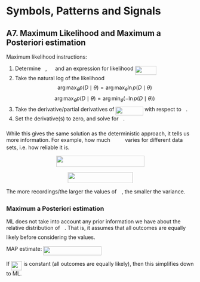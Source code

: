 # Symbols, Patterns and Signals

## A7. Maximum Likelihood and Maximum a Posteriori estimation

Maximum likelihood instructions:

1. Determine <img src="tex/27e556cf3caa0673ac49a8f0de3c73ca.svg?invert_in_darkmode&sanitize=true" align=middle width=8.49583350000001pt height=22.063469999999988pt/>, <img src="tex/78ec2b7008296ce0561cf83393cb746d.svg?invert_in_darkmode&sanitize=true" align=middle width=14.388495000000008pt height=21.697829999999996pt/> and an expression for likelihood <img src="tex/be133e90bb7dc225c29fd23c55145668.svg?invert_in_darkmode&sanitize=true" align=middle width=57.316545000000005pt height=23.889689999999977pt/>
2. Take the natural log of the likelihood
   $$\arg\max_\theta p(D\mid\theta) = \arg\max_\theta\ln p(D\mid\theta)$$
   $$\arg\max_\theta p(D\mid\theta) = \arg\min_\theta\left(-\ln p(D\mid\theta)\right)$$
3. Take the derivative/partial derivatives of <img src="tex/4d2f698956e0aff9eb0ae7e3ca14e83d.svg?invert_in_darkmode&sanitize=true" align=middle width=73.754835pt height=23.889689999999977pt/> with respect to <img src="tex/27e556cf3caa0673ac49a8f0de3c73ca.svg?invert_in_darkmode&sanitize=true" align=middle width=8.49583350000001pt height=22.063469999999988pt/>.
4. Set the derivative(s) to zero, and solve for <img src="tex/27e556cf3caa0673ac49a8f0de3c73ca.svg?invert_in_darkmode&sanitize=true" align=middle width=8.49583350000001pt height=22.063469999999988pt/>.

While this gives the same solution as the deterministic approach, it tells us more information. For example, how much <img src="tex/b7ead6365bcea1f706f456ed3aea9b0d.svg?invert_in_darkmode&sanitize=true" align=middle width=31.799295000000008pt height=13.387440000000009pt/> varies for different data sets, i.e. how reliable it is.

<p align="center"><img src="tex/d83852ae8613bccff1841403793f11c6.svg?invert_in_darkmode&sanitize=true" align=middle width=235.7421pt height=29.589285pt/></p>

<p align="center"><img src="tex/df4505f463f76e1faf4308308c960456.svg?invert_in_darkmode&sanitize=true" align=middle width=174.64095pt height=29.589285pt/></p>

The more recordings/the larger the values of <img src="tex/332cc365a4987aacce0ead01b8bdcc0b.svg?invert_in_darkmode&sanitize=true" align=middle width=9.717345000000009pt height=13.387440000000009pt/>, the smaller the variance.

### Maximum a Posteriori estimation

ML does not take into account any prior information we have about the relative distribution of <img src="tex/27e556cf3caa0673ac49a8f0de3c73ca.svg?invert_in_darkmode&sanitize=true" align=middle width=8.49583350000001pt height=22.063469999999988pt/>. That is, it assumes that all outcomes are equally likely before considering the values.

MAP estimate: <img src="tex/6f0dc4d1756b5aadcf27eb6005abd3c5.svg?invert_in_darkmode&sanitize=true" align=middle width=155.11914000000002pt height=23.889689999999977pt/>

If <img src="tex/0d3b1c8bc45ee48700a21f044adb8cba.svg?invert_in_darkmode&sanitize=true" align=middle width=29.55183000000001pt height=23.889689999999977pt/> is constant (all outcomes are equally likely), then this simplifies down to ML.
